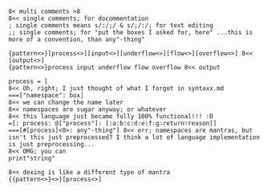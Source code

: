 	8< multi comments >8
	8<< single comments; for docommentation
	; single comments means s/:/;/ & s/;/:/; for text editing
	;; single comments; for "put the boxes I asked for, here" ...this is more of a convention, than any"-thing"

	{pattern<>}[process<>][input<>][underflow<>][flow<>][overflow<>] 8<< [output<>]
	{pattern<>}process input underflow flow overflow 8<< output
	
	process = [
	8<< Oh, right; I just thought of what I forgot in syntaxx.md
	===["namespace": box]
	8<< we can change the name later
	8<< namespaces are sugar anyway; or whatever
	8<< this language just became fully 100% functional!!! :D
	=[: process: @["process"]: [:a:b:c:d:e:f:g∴return∵reason]]
	===[#[process]<0>: any"-thing"] 8<< err; namespaces are mantras, but isn't this just preprocessed? I think a lot of language implementation is just preprocessing...
	8<< OMG; you can
	print"string"

	8<< dexing is like a different type of mantra
	{{pattern<>}<>}[process<>]
